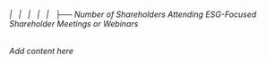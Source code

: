 ###### |   |   |   |   |   ├── Number of Shareholders Attending ESG-Focused Shareholder Meetings or Webinars

*Add content here*